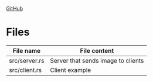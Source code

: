 [GitHub](https://github.com/Neuroborus/rest_api_image)


Files
=======================================
File name           | File content
--------------------|----------------------
src/server.rs       | Server that sends image to clients
src/client.rs       | Client example

